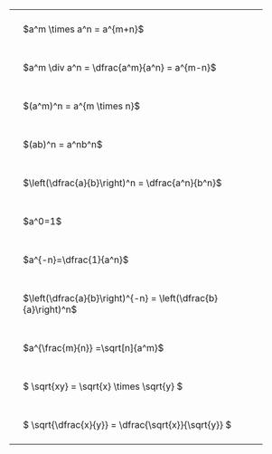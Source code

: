 ---
---

<style type="text/css">
#T_10997 th.col_heading {
  text-align: left;
  font-size: 1em;
}
#T_10997 td {
  text-align: left;
  font-size: 1em;
  padding: 1.5em;
}
#T_10997_row0_col0, #T_10997_row1_col0, #T_10997_row2_col0, #T_10997_row3_col0, #T_10997_row4_col0, #T_10997_row5_col0, #T_10997_row6_col0, #T_10997_row7_col0, #T_10997_row8_col0, #T_10997_row9_col0, #T_10997_row10_col0 {
  width: 400px;
  white-space: pre-wrap;
}
</style>
<table id="T_10997">
  <thead>
  </thead>
  <tbody>
    <tr>
      <td id="T_10997_row0_col0" class="data row0 col0" >$a^m \times a^n = a^{m+n}$</td>
    </tr>
    <tr>
      <td id="T_10997_row1_col0" class="data row1 col0" >$a^m \div a^n = \dfrac{a^m}{a^n} = a^{m-n}$</td>
    </tr>
    <tr>
      <td id="T_10997_row2_col0" class="data row2 col0" >$(a^m)^n = a^{m \times n}$</td>
    </tr>
    <tr>
      <td id="T_10997_row3_col0" class="data row3 col0" >$(ab)^n = a^nb^n$</td>
    </tr>
    <tr>
      <td id="T_10997_row4_col0" class="data row4 col0" >$\left(\dfrac{a}{b}\right)^n = \dfrac{a^n}{b^n}$</td>
    </tr>
    <tr>
      <td id="T_10997_row5_col0" class="data row5 col0" >$a^0=1$</td>
    </tr>
    <tr>
      <td id="T_10997_row6_col0" class="data row6 col0" >$a^{-n}=\dfrac{1}{a^n}$</td>
    </tr>
    <tr>
      <td id="T_10997_row7_col0" class="data row7 col0" >$\left(\dfrac{a}{b}\right)^{-n} = \left(\dfrac{b}{a}\right)^n$</td>
    </tr>
    <tr>
      <td id="T_10997_row8_col0" class="data row8 col0" >$a^{\frac{m}{n}} =\sqrt[n]{a^m}$</td>
    </tr>
    <tr>
      <td id="T_10997_row9_col0" class="data row9 col0" >$ \sqrt{xy} = \sqrt{x} \times \sqrt{y} $</td>
    </tr>
    <tr>
      <td id="T_10997_row10_col0" class="data row10 col0" >$ \sqrt{\dfrac{x}{y}} = \dfrac{\sqrt{x}}{\sqrt{y}} $</td>
    </tr>
  </tbody>
</table>
